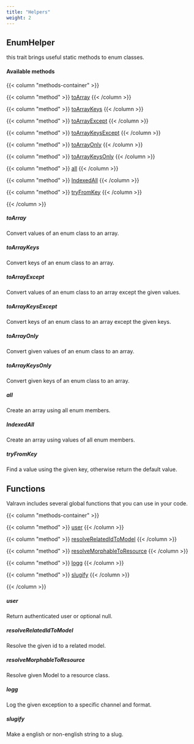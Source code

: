 ```yaml
---
title: "Helpers"
weight: 2
---
```


## EnumHelper

this trait brings useful static methods to enum classes.

#### Available methods

{{< column "methods-container" >}}

{{< column "method" >}}
[toArray](#toarray)
{{< /column >}}

{{< column "method" >}}
[toArrayKeys](#toarraykeys)
{{< /column >}}

{{< column "method" >}}
[toArrayExcept](#toarraykeys)
{{< /column >}}

{{< column "method" >}}
[toArrayKeysExcept](#toarraykeysexcept)
{{< /column >}}

{{< column "method" >}}
[toArrayOnly](#toarrayonly)
{{< /column >}}

{{< column "method" >}}
[toArrayKeysOnly](#toarraykeysonly)
{{< /column >}}

{{< column "method" >}}
[all](#all)
{{< /column >}}

{{< column "method" >}}
[IndexedAll](#indexedall)
{{< /column >}}

{{< column "method" >}}
[tryFromKey](#tryfromkey)
{{< /column >}}

{{< /column >}}

##### toArray

Convert values of an enum class to an array.

##### toArrayKeys

Convert keys of an enum class to an array.

##### toArrayExcept

Convert values of an enum class to an array except the given values.

##### toArrayKeysExcept

Convert keys of an enum class to an array except the given keys.

##### toArrayOnly

Convert given values of an enum class to an array.

##### toArrayKeysOnly

Convert given keys of an enum class to an array.

##### all

Create an array using all enum members.

##### IndexedAll

Create an array using values of all enum members.

##### tryFromKey

Find a value using the given key, otherwise return the default value.

## Functions

Valravn includes several global functions that you can use in your code.

{{< column "methods-container" >}}

{{< column "method" >}}
[user](#user)
{{< /column >}}

{{< column "method" >}}
[resolveRelatedIdToModel](#resolverelatedidtomodel)
{{< /column >}}

{{< column "method" >}}
[resolveMorphableToResource](#resolvemorphabletoresource)
{{< /column >}}

{{< column "method" >}}
[logg](#logg)
{{< /column >}}

{{< column "method" >}}
[slugify](#slugify)
{{< /column >}}

{{< /column >}}

##### user

Return authenticated user or optional null.

##### resolveRelatedIdToModel

Resolve the given id to a related model.

##### resolveMorphableToResource

Resolve given Model to a resource class.

##### logg

Log the given exception to a specific channel and format.

##### slugify

Make a english or non-english string to a slug.
